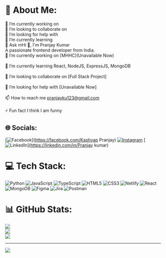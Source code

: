 # 💫 About Me:
🔭 I’m currently working on<br>👯 I’m looking to collaborate on<br>🤝 I’m looking for help with<br>🌱 I’m currently learning<br>💬 Ask mHi 👋, I'm Pranjay Kumar<br>A passionate frontend developer from India.<br>🔭 I’m currently working on [MHHC](Unavailable Now)<br><br>🌱 I’m currently learning React, NodeJS, ExpressJS, MongoDB<br><br>👯 I’m looking to collaborate on [Full Stack Project]<br><br>🤝 I’m looking for help with [Unavailable Now]<br><br>📫 How to reach me pranjayku123@gmail.com<br><br>⚡ Fun fact I think I am funny


## 🌐 Socials:
[![Facebook](https://img.shields.io/badge/Facebook-%231877F2.svg?logo=Facebook&logoColor=white)](https://facebook.com/Kashyap Pranjay) [![Instagram](https://img.shields.io/badge/Instagram-%23E4405F.svg?logo=Instagram&logoColor=white)](https://instagram.com/its_pranjay_kashyap) [![LinkedIn](https://img.shields.io/badge/LinkedIn-%230077B5.svg?logo=linkedin&logoColor=white)](https://linkedin.com/in/Pranjay kumar) 

# 💻 Tech Stack:
![Python](https://img.shields.io/badge/python-3670A0?style=for-the-badge&logo=python&logoColor=ffdd54) ![JavaScript](https://img.shields.io/badge/javascript-%23323330.svg?style=for-the-badge&logo=javascript&logoColor=%23F7DF1E) ![TypeScript](https://img.shields.io/badge/typescript-%23007ACC.svg?style=for-the-badge&logo=typescript&logoColor=white) ![HTML5](https://img.shields.io/badge/html5-%23E34F26.svg?style=for-the-badge&logo=html5&logoColor=white) ![CSS3](https://img.shields.io/badge/css3-%231572B6.svg?style=for-the-badge&logo=css3&logoColor=white) ![Netlify](https://img.shields.io/badge/netlify-%23000000.svg?style=for-the-badge&logo=netlify&logoColor=#00C7B7) ![React](https://img.shields.io/badge/react-%2320232a.svg?style=for-the-badge&logo=react&logoColor=%2361DAFB) ![MongoDB](https://img.shields.io/badge/MongoDB-%234ea94b.svg?style=for-the-badge&logo=mongodb&logoColor=white) ![Figma](https://img.shields.io/badge/figma-%23F24E1E.svg?style=for-the-badge&logo=figma&logoColor=white) ![Jira](https://img.shields.io/badge/jira-%230A0FFF.svg?style=for-the-badge&logo=jira&logoColor=white) ![Postman](https://img.shields.io/badge/Postman-FF6C37?style=for-the-badge&logo=postman&logoColor=white)
# 📊 GitHub Stats:
![](https://github-readme-stats.vercel.app/api?username=PranjayKu123&theme=dark&hide_border=false&include_all_commits=true&count_private=true)<br/>
![](https://github-readme-streak-stats.herokuapp.com/?user=PranjayKu123&theme=dark&hide_border=false)<br/>
![](https://github-readme-stats.vercel.app/api/top-langs/?username=PranjayKu123&theme=dark&hide_border=false&include_all_commits=true&count_private=true&layout=compact)

---
[![](https://visitcount.itsvg.in/api?id=PranjayKu123&icon=0&color=0)](https://visitcount.itsvg.in)

<!-- Proudly created with GPRM ( https://gprm.itsvg.in ) -->
